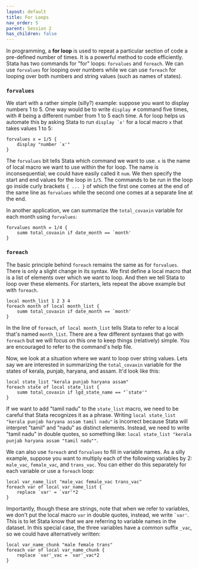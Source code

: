 ```yaml
---
layout: default
title: For Loops
nav_order: 5
parent: Session 2
has_children: false
---
```


In programming, a **for loop** is used to repeat a particular section of code a pre-defined number of times. It is a powerful method to code efficiently. Stata has two commands for "for" loops: ``forvalues`` and ``foreach``. We can use ``forvalues`` for looping over numbers while we can use ``foreach`` for looping over both numbers and string values (such as names of states). 

### ``forvalues``

We start with a rather simple (silly?) example: suppose you want to display numbers 1 to 5. One way would be to write ``display #`` command five times, with # being a different number from 1 to 5 each time. A for loop helps us automate this by asking Stata to run ``display `x'`` for a local macro ``x`` that takes values 1 to 5:

```
forvalues x = 1/5 {
	display "number `x'"
}
```

The ``forvalues`` bit tells Stata which command we want to use. ``x`` is the name of local macro we want to use within the for loop. The name is inconsequential; we could have easily called it ``num``. We then specify the start and end values for the loop in ``1/5``. The commands to be run in the loop go inside curly brackets ``{ ... }`` of which the first one comes at the end of the same line as ``forvalues`` while the second one comes at a separate line at the end.

In another application, we can summarize the ``total_covaxin`` variable for each month using ``forvalues``:

```
forvalues month = 1/4 {
	summ total_covaxin if date_month == `month'
}  
```

### ``foreach``

The basic principle behind ``foreach`` remains the same as for ``forvalues``. There is only a slight change in its syntax. We first define a local macro that is a list of elements over which we want to loop. And then we tell Stata to loop over these elements. For starters, lets repeat the above example but with ``foreach``.

```
local month_list 1 2 3 4
foreach month of local month_list {
	summ total_covaxin if date_month == `month'
}
```

In the line of ``foreach``, ``of local month_list`` tells Stata to refer to a local that's named ``month_list``. There are a few different syntaxes that go with ``foreach`` but we will focus on this one to keep things (relatively) simple. You are encouraged to refer to the command's help file.

Now, we look at a situation where we want to loop over string values. Lets say we are interested in summarizing the ``total_covaxin`` variable for the states of kerala, punjab, haryana, and assam. It'd look like this:

```
local state_list "kerala punjab haryana assam"
foreach state of local state_list {
	summ total_covaxin if lgd_state_name == "`state'"
}
```

If we want to add "tamil nadu" to the ``state_list`` macro, we need to be careful that Stata recognizes it as a phrase. Writing ``local state_list "kerala punjab haryana assam tamil nadu"`` is incorrect because Stata will interpret "tamil" and "nadu" as distinct elements. Instead, we need to write "tamil nadu" in double quotes, so something like: ``local state_list "kerala punjab haryana assam "tamil nadu""``.


We can also use ``foreach`` and ``forvalues`` to fill in variable names. As a silly example, suppose you want to multiply each of the following variables by 2: ``male_vac``, ``female_vac``, and ``trans_vac``. You can either do this separately for each variable or use a ``foreach`` loop:

```
local var_name_list "male_vac female_vac trans_vac"
foreach var of local var_name_list {
	replace `var' = `var'*2
}
```

Importantly, though these are strings, note that when we refer to variables, we don't put the local macro ``var`` in double quotes, instead, we write `` `var' ``. This is to let Stata know that we are referring to variable names in the dataset. In this special case, the three variables have a common suffix ``_vac``, so we could have alternatively written:

```
local var_name_chunk "male female trans"
foreach var of local var_name_chunk {
	replace `var'_vac = `var'_vac*2
}
```